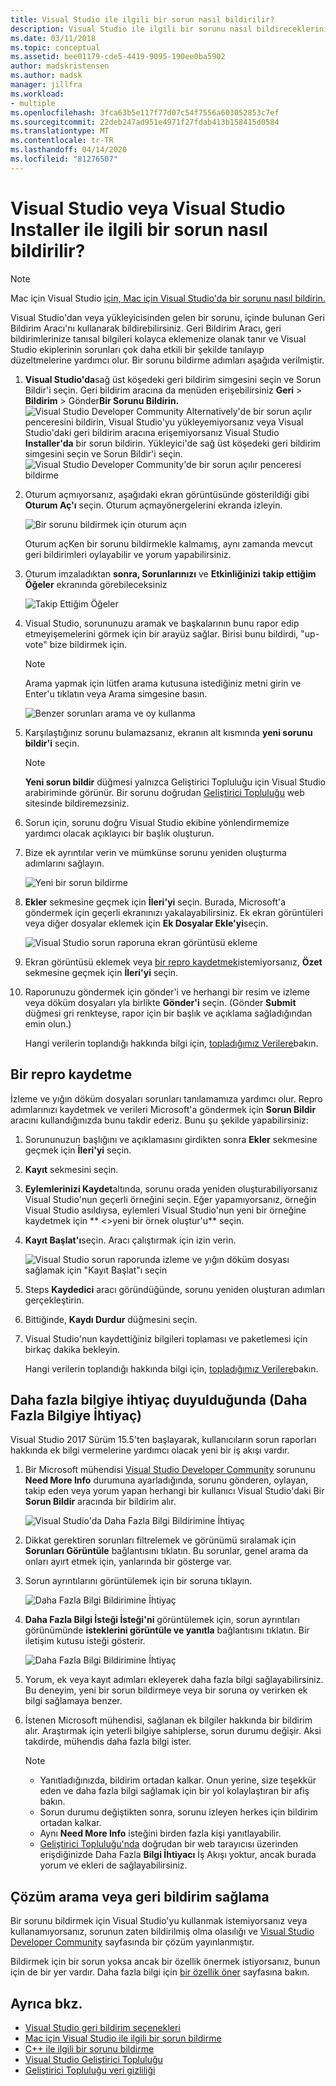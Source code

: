 ```yaml
---
title: Visual Studio ile ilgili bir sorun nasıl bildirilir?
description: Visual Studio ile ilgili bir sorunu nasıl bildireceklerini öğrenin
ms.date: 03/11/2018
ms.topic: conceptual
ms.assetid: bee01179-cde5-4419-9095-190ee0ba5902
author: madskristensen
ms.author: madsk
manager: jillfra
ms.workload:
- multiple
ms.openlocfilehash: 3fca63b5e117f77d07c54f7556a603052853c7ef
ms.sourcegitcommit: 22deb247ad951e4971f27fdab413b158415d0584
ms.translationtype: MT
ms.contentlocale: tr-TR
ms.lasthandoff: 04/14/2020
ms.locfileid: "81276507"
---
```

# <a name="how-to-report-a-problem-with-visual-studio-or-visual-studio-installer"></a>Visual Studio veya Visual Studio Installer ile ilgili bir sorun nasıl bildirilir?

> [!NOTE]
> Mac için Visual Studio [için, Mac için Visual Studio'da bir sorunu nasıl bildirin.](/visualstudio/mac/report-a-problem)

Visual Studio'dan veya yükleyicisinden gelen bir sorunu, içinde bulunan Geri Bildirim Aracı'nı kullanarak bildirebilirsiniz. Geri Bildirim Aracı, geri bildirimlerinize tanısal bilgileri kolayca eklemenize olanak tanır ve Visual Studio ekiplerinin sorunları çok daha etkili bir şekilde tanılayıp düzeltmelerine yardımcı olur. Bir sorunu bildirme adımları aşağıda verilmiştir.

1. **Visual Studio'da**sağ üst köşedeki geri bildirim simgesini seçin ve Sorun Bildir'i seçin. Geri bildirim aracına da menüden erişebilirsiniz **Geri** > **Bildirim** > Gönder**Bir Sorunu Bildirin.**
![Visual Studio Developer Community](media/vsfeedbackentry.png) Alternatively'de bir sorun açılır penceresini bildirin, Visual Studio'yu yükleyemiyorsanız veya Visual Studio'daki geri bildirim aracına erişemiyorsanız Visual Studio **Installer'da** bir sorun bildirin.  Yükleyici'de sağ üst köşedeki geri bildirim simgesini seçin ve Sorun Bildir'i seçin.
![Visual Studio Developer Community'de bir sorun açılır penceresi bildirme](media/installer.png)

1. Oturum açmıyorsanız, aşağıdaki ekran görüntüsünde gösterildiği gibi **Oturum Aç'ı** seçin. Oturum açmayönergelerini ekranda izleyin.

   ![Bir sorunu bildirmek için oturum açın](../ide/media/sign-in-new-ux.png)

   Oturum açKen bir sorunu bildirmekle kalmamış, aynı zamanda mevcut geri bildirimleri oylayabilir ve yorum yapabilirsiniz.

1. Oturum imzaladıktan **sonra, Sorunlarınızı** ve **Etkinliğinizi** **takip ettiğim Öğeler** ekranında görebileceksiniz

   ![Takip Ettiğim Öğeler](../ide/media/items-i-follow.png)

1. Visual Studio, sorununuzu aramak ve başkalarının bunu rapor edip etmeyişemelerini görmek için bir arayüz sağlar. Birisi bunu bildirdi, "up-vote" bize bildirmek için.
   > [!NOTE]
   > Arama yapmak için lütfen arama kutusuna istediğiniz metni girin ve Enter'u tıklatın veya Arama simgesine basın.

   ![Benzer sorunları arama ve oy kullanma](../ide/media/search-and-vote.png)

1. Karşılaştığınız sorunu bulamazsanız, ekranın alt kısmında **yeni sorunu bildir'i** seçin.

   > [!NOTE]
   > **Yeni sorun bildir** düğmesi yalnızca Geliştirici Topluluğu için Visual Studio arabiriminde görünür. Bir sorunu doğrudan [Geliştirici Topluluğu](https://developercommunity.visualstudio.com/) web sitesinde bildiremezsiniz.

1. Sorun için, sorunu doğru Visual Studio ekibine yönlendirmemize yardımcı olacak açıklayıcı bir başlık oluşturun.

1. Bize ek ayrıntılar verin ve mümkünse sorunu yeniden oluşturma adımlarını sağlayın.

   ![Yeni bir sorun bildirme](../ide/media/report-new-problem.png)

1. **Ekler** sekmesine geçmek için **İleri'yi** seçin. Burada, Microsoft'a göndermek için geçerli ekranınızı yakalayabilirsiniz. Ek ekran görüntüleri veya diğer dosyalar eklemek için **Ek Dosyalar Ekle'yi**seçin.

   ![Visual Studio sorun raporuna ekran görüntüsü ekleme](media/report-a-problem-screenshot.png)

1. Ekran görüntüsü eklemek veya [bir repro kaydetmek](#record-a-repro)istemiyorsanız, **Özet** sekmesine geçmek için **İleri'yi** seçin.

1. Raporunuzu göndermek için gönder'i ve herhangi bir resim ve izleme veya döküm dosyaları yla birlikte **Gönder'i** seçin. (Gönder **Submit** düğmesi gri renkteyse, rapor için bir başlık ve açıklama sağladığından emin olun.)

   Hangi verilerin toplandığı hakkında bilgi için, [topladığımız Verilere](developer-community-privacy.md#data-we-collect)bakın.

## <a name="record-a-repro"></a>Bir repro kaydetme

İzleme ve yığın döküm dosyaları sorunları tanılamamıza yardımcı olur. Repro adımlarınızı kaydetmek ve verileri Microsoft'a göndermek için **Sorun Bildir** aracını kullandığınızda bunu takdir ederiz. Bunu şu şekilde yapabilirsiniz:

1. Sorununuzun başlığını ve açıklamasını girdikten sonra **Ekler** sekmesine geçmek için **İleri'yi** seçin.

1. **Kayıt** sekmesini seçin.

1. **Eylemlerinizi Kaydet**altında, sorunu orada yeniden oluşturabiliyorsanız Visual Studio'nun geçerli örneğini seçin. Eğer yapamıyorsanız, örneğin Visual Studio asıldıysa, eylemleri Visual Studio'nun yeni bir örneğine kaydetmek için ** \<>yeni bir örnek oluştur'u** seçin.

1. **Kayıt Başlat'ı**seçin. Aracı çalıştırmak için izin verin.

   ![Visual Studio sorun raporunda izleme ve yığın döküm dosyası sağlamak için "Kayıt Başlat"ı seçin](../ide/media/record-dialog-box.png)

1. Steps **Kaydedici** aracı göründüğünde, sorunu yeniden oluşturan adımları gerçekleştirin.

1. Bittiğinde, **Kaydı Durdur** düğmesini seçin.

1. Visual Studio'nun kaydettiğiniz bilgileri toplaması ve paketlemesi için birkaç dakika bekleyin.

   Hangi verilerin toplandığı hakkında bilgi için, [topladığımız Verilere](developer-community-privacy.md#data-we-collect)bakın.

## <a name="when-further-information-is-needed-need-more-info"></a>Daha fazla bilgiye ihtiyaç duyulduğunda (Daha Fazla Bilgiye İhtiyaç)

Visual Studio 2017 Sürüm 15.5'ten başlayarak, kullanıcıların sorun raporları hakkında ek bilgi vermelerine yardımcı olacak yeni bir iş akışı vardır.

1. Bir Microsoft mühendisi [Visual Studio Developer Community](https://developercommunity.visualstudio.com/) sorununu **Need More Info** durumuna ayarladığında, sorunu gönderen, oylayan, takip eden veya yorum yapan herhangi bir kullanıcı Visual Studio'daki Bir **Sorun Bildir** aracında bir bildirim alır.

   ![Visual Studio'da Daha Fazla Bilgi Bildirimine İhtiyaç](../ide/media/nmi-notification.png)

1. Dikkat gerektiren sorunları filtrelemek ve görünümü sıralamak için **Sorunları Görüntüle** bağlantısını tıklatın. Bu sorunlar, genel arama da onları ayırt etmek için, yanlarında bir gösterge var.

1. Sorun ayrıntılarını görüntülemek için bir soruna tıklayın.

   ![Daha Fazla Bilgi Bildirimine İhtiyaç](../ide/media/nmi-details-view.png)

1. **Daha Fazla Bilgi İsteği İsteği'ni** görüntülemek için, sorun ayrıntıları görünümünde **isteklerini görüntüle ve yanıtla** bağlantısını tıklatın. Bir iletişim kutusu isteği gösterir.

   ![Daha Fazla Bilgi Bildirimine İhtiyaç](../ide/media/nmi-request.png)

1. Yorum, ek veya kayıt adımları ekleyerek daha fazla bilgi sağlayabilirsiniz. Bu deneyim, yeni bir sorun bildirmeye veya bir soruna oy verirken ek bilgi sağlamaya benzer.

1. İstenen Microsoft mühendisi, sağlanan ek bilgiler hakkında bir bildirim alır. Araştırmak için yeterli bilgiye sahiplerse, sorun durumu değişir. Aksi takdirde, mühendis daha fazla bilgi ister.

   > [!NOTE]
   > * Yanıtladığınızda, bildirim ortadan kalkar. Onun yerine, size teşekkür eden ve daha fazla bilgi sağlamak için bir yol kolaylaştıran bir afiş bakın.
   > * Sorun durumu değiştikten sonra, sorunu izleyen herkes için bildirim ortadan kalkar.
   > * Aynı **Need More Info** isteğini birden fazla kişi yanıtlayabilir.
   > * [Geliştirici Topluluğu'nda](https://developercommunity.visualstudio.com/) doğrudan bir web tarayıcısı üzerinden erişdiğinizde Daha Fazla **Bilgi İhtiyacı** İş Akışı yoktur, ancak burada yorum ve ekleri de sağlayabilirsiniz.

## <a name="search-for-solutions-or-provide-feedback"></a>Çözüm arama veya geri bildirim sağlama

Bir sorunu bildirmek için Visual Studio'yu kullanmak istemiyorsanız veya kullanamıyorsanız, sorunun zaten bildirilmiş olma olasılığı ve [Visual Studio Developer Community](https://developercommunity.visualstudio.com/) sayfasında bir çözüm yayınlanmıştır.

Bildirmek için bir sorun yoksa ancak bir özellik önermek istiyorsanız, bunun için de bir yer vardır. Daha fazla bilgi için [bir özellik öner](https://developercommunity.visualstudio.com/content/idea/post.html?space=8) sayfasına bakın.

## <a name="see-also"></a>Ayrıca bkz.

* [Visual Studio geri bildirim seçenekleri](../ide/feedback-options.md)
* [Mac için Visual Studio ile ilgili bir sorun bildirme](/visualstudio/mac/report-a-problem)
* [C++ ile ilgili bir sorunu bildirme](/cpp/how-to-report-a-problem-with-the-visual-cpp-toolset)
* [Visual Studio Geliştirici Topluluğu](https://developercommunity.visualstudio.com/)
* [Geliştirici Topluluğu veri gizliliği](developer-community-privacy.md)
